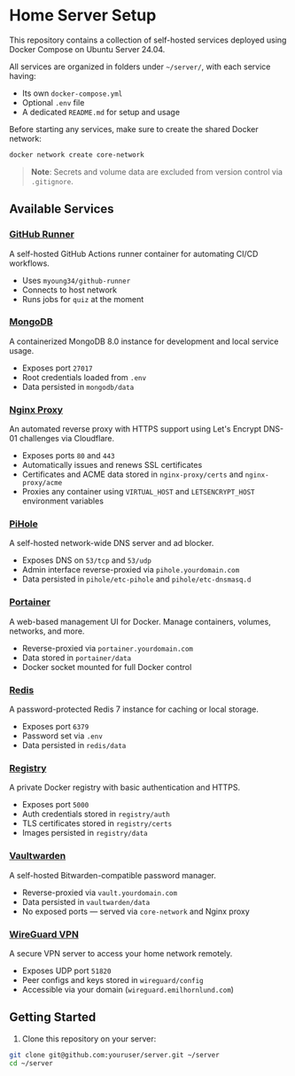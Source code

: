 # Home Server Setup

This repository contains a collection of self-hosted services deployed using Docker Compose on Ubuntu Server 24.04.

All services are organized in folders under `~/server/`, with each service having:
- Its own `docker-compose.yml`
- Optional `.env` file
- A dedicated `README.md` for setup and usage

Before starting any services, make sure to create the shared Docker network:

```bash
docker network create core-network
```

> **Note**: Secrets and volume data are excluded from version control via `.gitignore`.

## Available Services

### [GitHub Runner](./github-runner)
A self-hosted GitHub Actions runner container for automating CI/CD workflows.

- Uses `myoung34/github-runner`
- Connects to host network
- Runs jobs for `quiz` at the moment

### [MongoDB](./mongodb)
A containerized MongoDB 8.0 instance for development and local service usage.

- Exposes port `27017`
- Root credentials loaded from `.env`
- Data persisted in `mongodb/data`

### [Nginx Proxy](./nginx-proxy)
An automated reverse proxy with HTTPS support using Let's Encrypt DNS-01 challenges via Cloudflare.

- Exposes ports `80` and `443`
- Automatically issues and renews SSL certificates
- Certificates and ACME data stored in `nginx-proxy/certs` and `nginx-proxy/acme`
- Proxies any container using `VIRTUAL_HOST` and `LETSENCRYPT_HOST` environment variables

### [PiHole](./pihole)
A self-hosted network-wide DNS server and ad blocker.

- Exposes DNS on `53/tcp` and `53/udp`
- Admin interface reverse-proxied via `pihole.yourdomain.com`
- Data persisted in `pihole/etc-pihole` and `pihole/etc-dnsmasq.d`

### [Portainer](./portainer)
A web-based management UI for Docker. Manage containers, volumes, networks, and more.

- Reverse-proxied via `portainer.yourdomain.com`
- Data stored in `portainer/data`
- Docker socket mounted for full Docker control

### [Redis](./redis)
A password-protected Redis 7 instance for caching or local storage.

- Exposes port `6379`
- Password set via `.env`
- Data persisted in `redis/data`

### [Registry](./registry)
A private Docker registry with basic authentication and HTTPS.

- Exposes port `5000`
- Auth credentials stored in `registry/auth`
- TLS certificates stored in `registry/certs`
- Images persisted in `registry/data`

### [Vaultwarden](./vaultwarden)
A self-hosted Bitwarden-compatible password manager.

- Reverse-proxied via `vault.yourdomain.com`
- Data persisted in `vaultwarden/data`
- No exposed ports — served via `core-network` and Nginx proxy

### [WireGuard VPN](./wireguard)
A secure VPN server to access your home network remotely.

- Exposes UDP port `51820`
- Peer configs and keys stored in `wireguard/config`
- Accessible via your domain (`wireguard.emilhornlund.com`)

## Getting Started

1. Clone this repository on your server:

```bash
git clone git@github.com:youruser/server.git ~/server
cd ~/server

